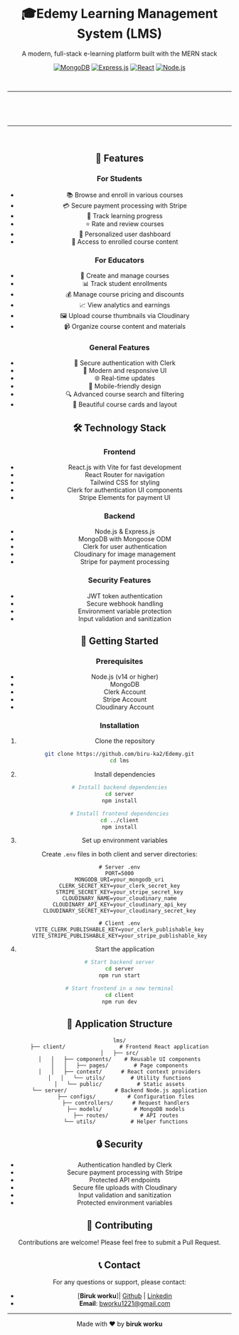 <div align="center">

# 🎓Edemy Learning Management System (LMS)

A modern, full-stack e-learning platform built with the MERN stack

[![MongoDB](https://img.shields.io/badge/MongoDB-4EA94B?style=for-the-badge&logo=mongodb&logoColor=white)](https://www.mongodb.com/)
[![Express.js](https://img.shields.io/badge/Express.js-404D59?style=for-the-badge)](https://expressjs.com/)
[![React](https://img.shields.io/badge/React-20232A?style=for-the-badge&logo=react&logoColor=61DAFB)](https://reactjs.org/)
[![Node.js](https://img.shields.io/badge/Node.js-43853D?style=for-the-badge&logo=node.js&logoColor=white)](https://nodejs.org/)

</div>

<br /><hr /><br />

<div align="center">

<br/><hr/><br/>

## 🌟 Features

### For Students
- 📚 Browse and enroll in various courses
- 💳 Secure payment processing with Stripe
- 📝 Track learning progress
- ⭐ Rate and review courses
- 👤 Personalized user dashboard
- 🎯 Access to enrolled course content

### For Educators
- 📝 Create and manage courses
- 📊 Track student enrollments
- 💰 Manage course pricing and discounts
- 📈 View analytics and earnings
- 🖼️ Upload course thumbnails via Cloudinary
- 📹 Organize course content and materials

### General Features
- 🔐 Secure authentication with Clerk
- 💫 Modern and responsive UI
- 🌐 Real-time updates
- 📱 Mobile-friendly design
- 🔍 Advanced course search and filtering
- 🎨 Beautiful course cards and layout

## 🛠️ Technology Stack

### Frontend
- React.js with Vite for fast development
- React Router for navigation
- Tailwind CSS for styling
- Clerk for authentication UI components
- Stripe Elements for payment UI

### Backend
- Node.js & Express.js
- MongoDB with Mongoose ODM
- Clerk for user authentication
- Cloudinary for image management
- Stripe for payment processing

### Security Features
- JWT token authentication
- Secure webhook handling
- Environment variable protection
- Input validation and sanitization

## 🚀 Getting Started

### Prerequisites
- Node.js (v14 or higher)
- MongoDB
- Clerk Account
- Stripe Account
- Cloudinary Account

### Installation

1. Clone the repository
```bash
git clone https://github.com/biru-ka2/Edemy.git
cd lms
```

2. Install dependencies
```bash
# Install backend dependencies
cd server
npm install

# Install frontend dependencies
cd ../client
npm install
```

3. Set up environment variables

Create `.env` files in both client and server directories:

```env
# Server .env
PORT=5000
MONGODB_URI=your_mongodb_uri
CLERK_SECRET_KEY=your_clerk_secret_key
STRIPE_SECRET_KEY=your_stripe_secret_key
CLOUDINARY_NAME=your_cloudinary_name
CLOUDINARY_API_KEY=your_cloudinary_api_key
CLOUDINARY_SECRET_KEY=your_cloudinary_secret_key
```

```env
# Client .env
VITE_CLERK_PUBLISHABLE_KEY=your_clerk_publishable_key
VITE_STRIPE_PUBLISHABLE_KEY=your_stripe_publishable_key
```

4. Start the application
```bash
# Start backend server
cd server
npm run start

# Start frontend in a new terminal
cd client
npm run dev
```

## 📱 Application Structure

```
lms/
├── client/                 # Frontend React application
│   ├── src/
│   │   ├── components/    # Reusable UI components
│   │   ├── pages/        # Page components
│   │   ├── context/      # React context providers
│   │   └── utils/        # Utility functions
│   └── public/           # Static assets
└── server/               # Backend Node.js application
    ├── configs/          # Configuration files
    ├── controllers/      # Request handlers
    ├── models/          # MongoDB models
    ├── routes/          # API routes
    └── utils/           # Helper functions
```

## 🔒 Security

- Authentication handled by Clerk
- Secure payment processing with Stripe
- Protected API endpoints
- Secure file uploads with Cloudinary
- Input validation and sanitization
- Protected environment variables

## 🤝 Contributing

Contributions are welcome! Please feel free to submit a Pull Request.

## 📞 Contact
For any questions or support, please contact:
- [**Biruk worku**]| [Github](https://github.com/biru-ka2) | [Linkedin](https://www.linkedin.com/in/biru-ka2/) 
- **Email**: <bworku1221@gmail.com>

---

<div align="center">
Made with ❤️ by <b>biruk worku</b>
</div>




